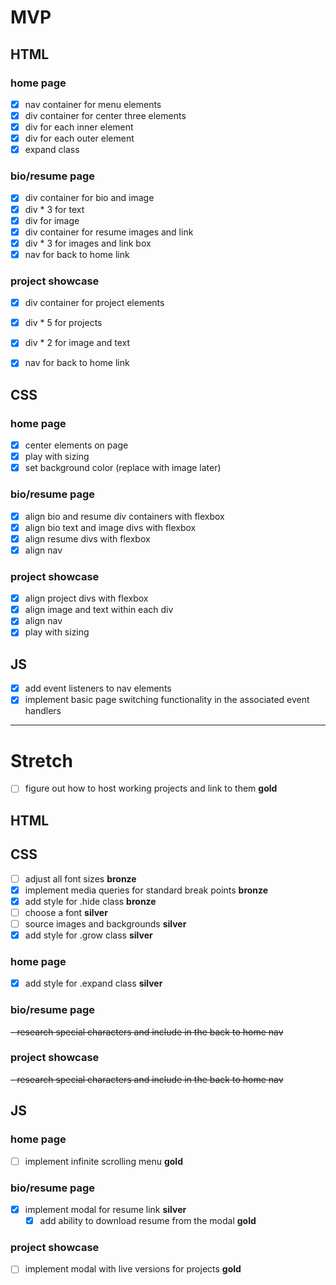 # MVP

## HTML

### home page
- [x] nav container for menu elements
- [x] div container for center three elements
 - [x] div for each inner element
- [x] div for each outer element
 - [x] expand class

### bio/resume page
- [x] div container for bio and image
 - [x] div * 3 for text
 - [x] div for image
- [x] div container for resume images and link
 - [x] div * 3 for images and link box
- [x] nav for back to home link

### project showcase

- [x] div container for project elements
 - [x] div * 5 for projects
  - [x] div * 2 for image and text
- [x] nav for back to home link


## CSS

### home page
- [x] center elements on page
- [x] play with sizing
- [x] set background color (replace with image later)

### bio/resume page
- [x] align bio and resume div containers with flexbox
- [x] align bio text and image divs with flexbox
- [x] align resume divs with flexbox
- [x] align nav

### project showcase
- [x] align project divs with flexbox
 - [x] align image and text within each div
- [x] align nav
- [x] play with sizing

## JS

- [x] add event listeners to nav elements
- [x] implement basic page switching functionality in the associated event handlers

---

# Stretch

- [ ] figure out how to host working projects and link to them **gold**

## HTML

## CSS

- [ ] adjust all font sizes **bronze**
- [x] implement media queries for standard break points **bronze**
- [x] add style for .hide class **bronze**
- [ ] choose a font **silver**
- [ ] source images and backgrounds **silver**
- [x] add style for .grow class **silver**

### home page
  - [X] add style for .expand class **silver**

### bio/resume page
~~- research special characters and include in the back to home nav~~

### project showcase
~~- research special characters and include in the back to home nav~~

## JS

### home page
- [ ] implement infinite scrolling menu **gold**

### bio/resume page
- [x] implement modal for resume link **silver**
  - [x] add ability to download resume from the modal **gold**

### project showcase
- [ ] implement modal with live versions for projects **gold**